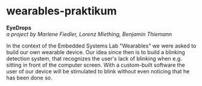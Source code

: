 # wearables-praktikum

<b>EyeDrops</b><br>
<i>a project by Marlene Fiedler, Lorenz Miething, Benjamin Thiemann</i>

In the context of the Embedded Systems Lab "Wearables" we were asked to build our own wearable device. Our idea since then is to build a blinking detection system, that recognizes the user's lack of blinking when e.g. sitting in front of the computer screen. With a custom-built software the user of our device will be stimulated to blink without even noticing that he has been done so.
